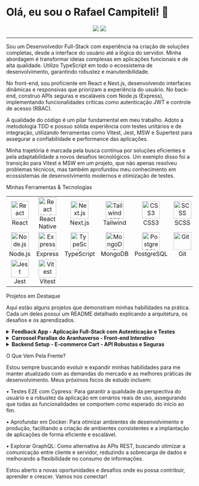 


# Olá, eu sou o Rafael Campiteli! 👋

<p align="center">
  <a href="https://www.linkedin.com/in/rafael-campiteli-pereira-033537240/" target="_blank"><img src="https://img.shields.io/badge/LinkedIn-0077B5?style=for-the-badge&logo=linkedin&logoColor=white" /></a>
  <a href="mailto:campitelir8@gmail.com" target="_blank"><img src="https://img.shields.io/badge/Email-D14836?style=for-the-badge&logo=gmail&logoColor=white" /></a>
</p>

---

Sou um Desenvolvedor Full-Stack com experiência na criação de soluções completas, desde a interface do usuário até a lógica do servidor. Minha abordagem é transformar ideias complexas em aplicações funcionais e de alta qualidade. Utilizo TypeScript em todo o ecossistema de desenvolvimento, garantindo robustez e manutenibilidade.

No front-end, sou proficiente em React e Next.js, desenvolvendo interfaces dinâmicas e responsivas que priorizam a experiência do usuário. No back-end, construo APIs seguras e escaláveis com Node.js (Express), implementando funcionalidades críticas como autenticação JWT e controle de acesso (RBAC).

A qualidade do código é um pilar fundamental em meu trabalho. Adoto a metodologia TDD e possuo sólida experiência com testes unitários e de integração, utilizando ferramentas como Vitest, Jest, MSW e Supertest para assegurar a confiabilidade e performance das aplicações.

Minha trajetória é marcada pela busca contínua por soluções eficientes e pela adaptabilidade a novos desafios tecnológicos. Um exemplo disso foi a transição para Vitest e MSW em um projeto, que não apenas resolveu problemas técnicos, mas também aprofundou meu conhecimento em ecossistemas de desenvolvimento modernos e otimização de testes.

Minhas Ferramentas & Tecnologias

<table>
  <tr>
    <td align="center" width="96">
      <img src="https://skillicons.dev/icons?i=react" width="48" height="48" alt="React" />
      <br>React
    </td>
    <td align="center" width="96">
      <img src="https://skillicons.dev/icons?i=react" width="48" height="48" alt="React Native" />
      <br>React Native
    </td>
    <td align="center" width="96">
      <img src="https://skillicons.dev/icons?i=nextjs" width="48" height="48" alt="Next.js" />
      <br>Next.js
    </td>
    <td align="center" width="96">
      <img src="https://skillicons.dev/icons?i=tailwind" width="48" height="48" alt="Tailwind CSS" />
      <br>Tailwind
    </td>
    <td align="center" width="96">
      <img src="https://skillicons.dev/icons?i=css" width="48" height="48" alt="CSS3" />
      <br>CSS3
    </td>
    <td align="center" width="96">
      <img src="https://skillicons.dev/icons?i=scss" width="48" height="48" alt="SCSS" />
      <br>SCSS
    </td>
  </tr>
  <tr>
    <td align="center" width="96">
      <img src="https://skillicons.dev/icons?i=nodejs" width="48" height="48" alt="Node.js" />
      <br>Node.js
    </td>
    <td align="center" width="96">
      <img src="https://skillicons.dev/icons?i=express" width="48" height="48" alt="Express" />
      <br>Express
    </td>
    <td align="center" width="96">
      <img src="https://skillicons.dev/icons?i=ts" width="48" height="48" alt="TypeScript" />
      <br>TypeScript
    </td>
    <td align="center" width="96">
      <img src="https://skillicons.dev/icons?i=mongodb" width="48" height="48" alt="MongoDB" />
      <br>MongoDB
    </td>
    <td align="center" width="96">
      <img src="https://skillicons.dev/icons?i=postgres" width="48" height="48" alt="PostgreSQL" />
      <br>PostgreSQL
    </td>
    <td align="center" width="96">
      <img src="https://skillicons.dev/icons?i=git" width="48" height="48" alt="Git" />
      <br>Git
    </td>
  </tr>
  <tr>
    <td align="center" width="96">
      <img src="https://skillicons.dev/icons?i=jest" width="48" height="48" alt="Jest" />
      <br>Jest
    </td>
    <td align="center" width="96">
      <img src="https://skillicons.dev/icons?i=vitest" width="48" height="48" alt="Vitest" />
      <br>Vitest
    </td>
  </tr>
</table>

Projetos em Destaque

Aqui estão alguns projetos que demonstram minhas habilidades na prática. Cada um deles possui um README detalhado explicando a arquitetura, os desafios e os aprendizados.

<details>
  <summary><strong>Feedback App - Aplicação Full-Stack com Autenticação e Testes</strong></summary>

•
Descrição: Uma aplicação completa para gestão de feedbacks com autenticação JWT e controle de acesso. Este projeto foi uma oportunidade para aplicar TDD e resolver desafios de configuração de ambiente de testes.


Tecnologias: Node.js, Express, React, Vite, MongoDB, JWT, TypeScript, Jest, Supertest, Vitest, MSW.

•
O Desafio: Construir uma aplicação full-stack robusta, garantindo a segurança dos dados e a integridade das operações através de autenticação e testes abrangentes, abordando desafios na configuração de um ambiente de testes completo.

•
O Aprendizado Chave: Aprofundei meu conhecimento em TDD e na integração de diferentes ferramentas de teste (Jest, Vitest, Supertest, MSW), aprendendo a depurar e otimizar ambientes de desenvolvimento complexos. A migração do Jest para o Vitest foi um marco, reforçando a importância da adaptabilidade e da busca por soluções mais eficientes.

</details>

<details>
  <summary><strong>Carrossel Parallax do Aranhaverso - Front-end Interativo</strong></summary>

•
Descrição: Um projeto focado em front-end com Next.js para criar uma experiência de usuário visualmente rica e interativa, consumindo uma API interna e aplicando técnicas avançadas de componentização e estilização com SCSS.

•
Tecnologias: Next.js, React, TypeScript, SCSS/CSS Modules.

•
O Desafio: Criar uma interface de usuário altamente interativa e visualmente atraente, explorando efeitos de parallax e consumo de API para uma experiência imersiva, com performance otimizada.

•
O Aprendizado Chave: Aprofundei minhas habilidades em Next.js para otimização de performance e SEO, além de dominar técnicas avançadas de estilização com SCSS Modules para componentização e manutenção de estilos complexos, equilibrando estética e eficiência.

</details>

<details>
  <summary><strong>Backend Setup - E-commerce Cart - API Robustas e Seguras</strong></summary>

•
Descrição: Backend para um carrinho de e-commerce, desenvolvido com Node.js, Express, MongoDB e TypeScript, focado na criação de APIs robustas e seguras para gerenciamento de produtos, usuários e carrinhos de compra.

•
Tecnologias: Node.js, Express, MongoDB, TypeScript, JWT, CORS.

•
O Desafio: Desenvolver uma API RESTful completa e segura para um sistema de e-commerce, incluindo autenticação, autorização e persistência de dados, garantindo a escalabilidade e a manutenibilidade do código.

•
O Aprendizado Chave: Aprofundei meus conhecimentos em design de APIs RESTful, implementação de segurança com JWT e CORS, e gerenciamento de banco de dados MongoDB. A experiência reforçou a importância de uma arquitetura de backend bem definida para suportar aplicações complexas.

</details>

O Que Vem Pela Frente?

Estou sempre buscando evoluir e expandir minhas habilidades para me manter atualizado com as demandas do mercado e as melhores práticas de desenvolvimento. Meus próximos focos de estudo incluem:

•
Testes E2E com Cypress: Para garantir a qualidade da perspectiva do usuário e a robustez da aplicação em cenários reais de uso, assegurando que todas as funcionalidades se comportem como esperado do início ao fim.

•
Aprofundar em Docker: Para otimizar ambientes de desenvolvimento e produção, facilitando a criação de ambientes consistentes e a implantação de aplicações de forma eficiente e escalável.

•
Explorar GraphQL: Como alternativa às APIs REST, buscando otimizar a comunicação entre cliente e servidor, reduzindo a sobrecarga de dados e melhorando a flexibilidade no consumo de informações.

Estou aberto a novas oportunidades e desafios onde eu possa contribuir, aprender e crescer. Vamos nos conectar!

